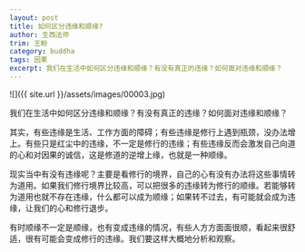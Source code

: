 ```yaml
---
layout: post
title: 如何区分违缘和顺缘?
author: 生西法师
trim: 王盼
category: buddha
tags: 因果
excerpt: 我们在生活中如何区分违缘和顺缘？有没有真正的违缘？如何面对违缘和顺缘？
---
```


![]({{ site.url }}/assets/images/00003.jpg)

我们在生活中如何区分违缘和顺缘？有没有真正的违缘？如何面对违缘和顺缘？

其实，有些违缘是生活、工作方面的障碍；有些违缘是修行上遇到瓶颈，没办法增上。有些只是红尘中的违缘，不一定是修行的违缘；有些违缘反而会激发自己向道的心和对因果的诚信，这是修道的逆增上缘，也就是一种顺缘。

现实当中有没有违缘呢？主要是看修行的境界，自己的心有没有办法将这些事情转为道用。如果我们修行境界比较高，可以把很多的违缘转为修行的顺缘。若能够转为道用也就不存在违缘，什么都可以成为顺缘；如果转不过去，有可能就会成为违缘，让我们的心和修行退步。

有时顺缘不一定是顺缘，也有变成违缘的情况，有些人方方面面很顺，看起来很舒适，很有可能会变成修行的违缘。我们要这样大概地分析和观察。
